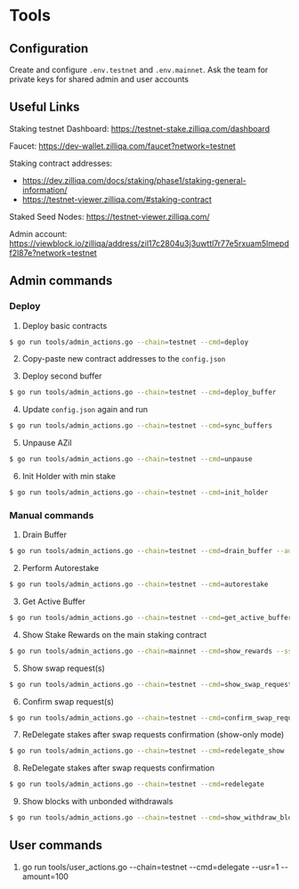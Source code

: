 # Tools

## Configuration

Create and configure `.env.testnet` and `.env.mainnet`. Ask the team for private keys for shared admin and user accounts

## Useful Links

Staking testnet Dashboard:
https://testnet-stake.zilliqa.com/dashboard

Faucet:
https://dev-wallet.zilliqa.com/faucet?network=testnet

Staking contract addresses:
* https://dev.zilliqa.com/docs/staking/phase1/staking-general-information/
* https://testnet-viewer.zilliqa.com/#staking-contract

Staked Seed Nodes:
https://testnet-viewer.zilliqa.com/

Admin account:
https://viewblock.io/zilliqa/address/zil17c2804u3j3uwttl7r77e5rxuam5lmepdf2l87e?network=testnet

## Admin commands

### Deploy

1. Deploy basic contracts

```sh
$ go run tools/admin_actions.go --chain=testnet --cmd=deploy
```

2. Copy-paste new contract addresses to the `config.json`

3. Deploy second buffer

```sh
$ go run tools/admin_actions.go --chain=testnet --cmd=deploy_buffer
```

4. Update `config.json` again and run

```sh
$ go run tools/admin_actions.go --chain=testnet --cmd=sync_buffers
```

5. Unpause AZil

```sh
$ go run tools/admin_actions.go --chain=testnet --cmd=unpause
```

6. Init Holder with min stake

```sh
$ go run tools/admin_actions.go --chain=testnet --cmd=init_holder
```

### Manual commands

1. Drain Buffer

```sh
$ go run tools/admin_actions.go --chain=testnet --cmd=drain_buffer --addr=<buffer addr>
```

2. Perform Autorestake

```sh
$ go run tools/admin_actions.go --chain=testnet --cmd=autorestake
```

3. Get Active Buffer

```sh
$ go run tools/admin_actions.go --chain=testnet --cmd=get_active_buffer
```

4. Show Stake Rewards on the main staking contract

```sh
$ go run tools/admin_actions.go --chain=mainnet --cmd=show_rewards --ssn=0x2afe9e18EdD39D927d0FffF8990612FC4aFa2295 --addr=0x30B5259a4E89Dc12B6da7883A9D3cd691F03b386
```

5. Show swap request(s)

```sh
$ go run tools/admin_actions.go --chain=testnet --cmd=show_swap_requests
```

6. Confirm swap request(s)

```sh
$ go run tools/admin_actions.go --chain=testnet --cmd=confirm_swap_requests
```

7. ReDelegate stakes after swap requests confirmation (show-only mode)

```sh
$ go run tools/admin_actions.go --chain=testnet --cmd=redelegate_show
```

8. ReDelegate stakes after swap requests confirmation

```sh
$ go run tools/admin_actions.go --chain=testnet --cmd=redelegate
```

9. Show blocks with unbonded withdrawals

```sh
$ go run tools/admin_actions.go --chain=testnet --cmd=show_withdraw_blocks
```

## User commands

1. go run tools/user_actions.go --chain=testnet --cmd=delegate --usr=1 --amount=100
